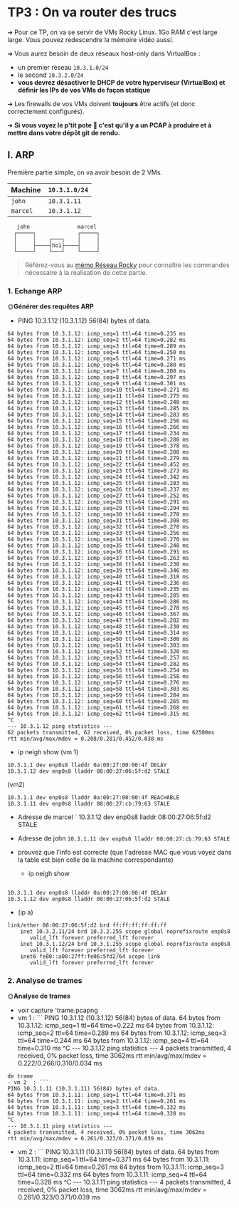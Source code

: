# TP3 : On va router des trucs


➜ Pour ce TP, on va se servir de VMs Rocky Linux. 1Go RAM c'est large large. Vous pouvez redescendre la mémoire vidéo aussi.  

➜ Vous aurez besoin de deux réseaux host-only dans VirtualBox :

- un premier réseau `10.3.1.0/24`
- le second `10.3.2.0/24`
- **vous devrez désactiver le DHCP de votre hyperviseur (VirtualBox) et définir les IPs de vos VMs de façon statique**

➜ Les firewalls de vos VMs doivent **toujours** être actifs (et donc correctement configurés).

➜ **Si vous voyez le p'tit pote 🦈 c'est qu'il y a un PCAP à produire et à mettre dans votre dépôt git de rendu.**

## I. ARP

Première partie simple, on va avoir besoin de 2 VMs.

| Machine  | `10.3.1.0/24` |
|----------|---------------|
| `john`   | `10.3.1.11`   |
| `marcel` | `10.3.1.12`   |

```schema
   john               marcel
  ┌─────┐             ┌─────┐
  │     │    ┌───┐    │     │
  │     ├────┤ho1├────┤     │
  └─────┘    └───┘    └─────┘
```

> Référez-vous au [mémo Réseau Rocky](../../cours/memo/rocky_network.md) pour connaître les commandes nécessaire à la réalisation de cette partie.

### 1. Echange ARP

🌞**Générer des requêtes ARP**

- PING 10.3.1.12 (10.3.1.12) 56(84) bytes of data.
```
64 bytes from 10.3.1.12: icmp_seq=1 ttl=64 time=0.235 ms
64 bytes from 10.3.1.12: icmp_seq=2 ttl=64 time=0.282 ms
64 bytes from 10.3.1.12: icmp_seq=3 ttl=64 time=0.289 ms
64 bytes from 10.3.1.12: icmp_seq=4 ttl=64 time=0.250 ms
64 bytes from 10.3.1.12: icmp_seq=5 ttl=64 time=0.271 ms
64 bytes from 10.3.1.12: icmp_seq=6 ttl=64 time=0.280 ms
64 bytes from 10.3.1.12: icmp_seq=7 ttl=64 time=0.208 ms
64 bytes from 10.3.1.12: icmp_seq=8 ttl=64 time=0.297 ms
64 bytes from 10.3.1.12: icmp_seq=9 ttl=64 time=0.301 ms
64 bytes from 10.3.1.12: icmp_seq=10 ttl=64 time=0.271 ms
64 bytes from 10.3.1.12: icmp_seq=11 ttl=64 time=0.275 ms
64 bytes from 10.3.1.12: icmp_seq=12 ttl=64 time=0.240 ms
64 bytes from 10.3.1.12: icmp_seq=13 ttl=64 time=0.285 ms
64 bytes from 10.3.1.12: icmp_seq=14 ttl=64 time=0.283 ms
64 bytes from 10.3.1.12: icmp_seq=15 ttl=64 time=0.256 ms
64 bytes from 10.3.1.12: icmp_seq=16 ttl=64 time=0.266 ms
64 bytes from 10.3.1.12: icmp_seq=17 ttl=64 time=0.234 ms
64 bytes from 10.3.1.12: icmp_seq=18 ttl=64 time=0.280 ms
64 bytes from 10.3.1.12: icmp_seq=19 ttl=64 time=0.378 ms
64 bytes from 10.3.1.12: icmp_seq=20 ttl=64 time=0.288 ms
64 bytes from 10.3.1.12: icmp_seq=21 ttl=64 time=0.279 ms
64 bytes from 10.3.1.12: icmp_seq=22 ttl=64 time=0.452 ms
64 bytes from 10.3.1.12: icmp_seq=23 ttl=64 time=0.273 ms
64 bytes from 10.3.1.12: icmp_seq=24 ttl=64 time=0.342 ms
64 bytes from 10.3.1.12: icmp_seq=25 ttl=64 time=0.283 ms
64 bytes from 10.3.1.12: icmp_seq=26 ttl=64 time=0.237 ms
64 bytes from 10.3.1.12: icmp_seq=27 ttl=64 time=0.252 ms
64 bytes from 10.3.1.12: icmp_seq=28 ttl=64 time=0.291 ms
64 bytes from 10.3.1.12: icmp_seq=29 ttl=64 time=0.294 ms
64 bytes from 10.3.1.12: icmp_seq=30 ttl=64 time=0.270 ms
64 bytes from 10.3.1.12: icmp_seq=31 ttl=64 time=0.308 ms
64 bytes from 10.3.1.12: icmp_seq=32 ttl=64 time=0.278 ms
64 bytes from 10.3.1.12: icmp_seq=33 ttl=64 time=0.256 ms
64 bytes from 10.3.1.12: icmp_seq=34 ttl=64 time=0.270 ms
64 bytes from 10.3.1.12: icmp_seq=35 ttl=64 time=0.248 ms
64 bytes from 10.3.1.12: icmp_seq=36 ttl=64 time=0.291 ms
64 bytes from 10.3.1.12: icmp_seq=37 ttl=64 time=0.263 ms
64 bytes from 10.3.1.12: icmp_seq=38 ttl=64 time=0.230 ms
64 bytes from 10.3.1.12: icmp_seq=39 ttl=64 time=0.346 ms
64 bytes from 10.3.1.12: icmp_seq=40 ttl=64 time=0.318 ms
64 bytes from 10.3.1.12: icmp_seq=41 ttl=64 time=0.236 ms
64 bytes from 10.3.1.12: icmp_seq=42 ttl=64 time=0.235 ms
64 bytes from 10.3.1.12: icmp_seq=43 ttl=64 time=0.285 ms
64 bytes from 10.3.1.12: icmp_seq=44 ttl=64 time=0.286 ms
64 bytes from 10.3.1.12: icmp_seq=45 ttl=64 time=0.278 ms
64 bytes from 10.3.1.12: icmp_seq=46 ttl=64 time=0.367 ms
64 bytes from 10.3.1.12: icmp_seq=47 ttl=64 time=0.282 ms
64 bytes from 10.3.1.12: icmp_seq=48 ttl=64 time=0.230 ms
64 bytes from 10.3.1.12: icmp_seq=49 ttl=64 time=0.314 ms
64 bytes from 10.3.1.12: icmp_seq=50 ttl=64 time=0.300 ms
64 bytes from 10.3.1.12: icmp_seq=51 ttl=64 time=0.303 ms
64 bytes from 10.3.1.12: icmp_seq=52 ttl=64 time=0.320 ms
64 bytes from 10.3.1.12: icmp_seq=53 ttl=64 time=0.257 ms
64 bytes from 10.3.1.12: icmp_seq=54 ttl=64 time=0.282 ms
64 bytes from 10.3.1.12: icmp_seq=55 ttl=64 time=0.254 ms
64 bytes from 10.3.1.12: icmp_seq=56 ttl=64 time=0.258 ms
64 bytes from 10.3.1.12: icmp_seq=57 ttl=64 time=0.276 ms
64 bytes from 10.3.1.12: icmp_seq=58 ttl=64 time=0.303 ms
64 bytes from 10.3.1.12: icmp_seq=59 ttl=64 time=0.284 ms
64 bytes from 10.3.1.12: icmp_seq=60 ttl=64 time=0.265 ms
64 bytes from 10.3.1.12: icmp_seq=61 ttl=64 time=0.268 ms
64 bytes from 10.3.1.12: icmp_seq=62 ttl=64 time=0.315 ms
^C
--- 10.3.1.12 ping statistics ---
62 packets transmitted, 62 received, 0% packet loss, time 62500ms
rtt min/avg/max/mdev = 0.208/0.281/0.452/0.038 ms
```
- ip neigh show (vm 1)
```
10.3.1.1 dev enp0s8 lladdr 0a:00:27:00:00:4f DELAY
10.3.1.12 dev enp0s8 lladdr 08:00:27:06:5f:d2 STALE
```
(vm2)
```
10.3.1.1 dev enp0s8 lladdr 0a:00:27:00:00:4f REACHABLE
10.3.1.11 dev enp0s8 lladdr 08:00:27:cb:79:63 STALE
```
- Adresse de marcel ` 10.3.1.12 dev enp0s8 lladdr 08:00:27:06:5f:d2 STALE

-  Adresse de john `10.3.1.11 dev enp0s8 lladdr 08:00:27:cb:79:63 STALE`
- prouvez que l'info est correcte (que l'adresse MAC que vous voyez dans la table est bien celle de la machine correspondante)
  - ip neigh show 
```
 
10.3.1.1 dev enp0s8 lladdr 0a:00:27:00:00:4f DELAY
10.3.1.12 dev enp0s8 lladdr 08:00:27:06:5f:d2 STALE
```
  -    (ip a) 
 
```
link/ether 08:00:27:06:5f:d2 brd ff:ff:ff:ff:ff:ff
    inet 10.3.2.11/24 brd 10.3.2.255 scope global noprefixroute enp0s8
       valid_lft forever preferred_lft forever
    inet 10.3.1.12/24 brd 10.3.1.255 scope global noprefixroute enp0s8
       valid_lft forever preferred_lft forever
    inet6 fe80::a00:27ff:fe06:5fd2/64 scope link
       valid_lft forever preferred_lft forever
```
### 2. Analyse de trames

🌞**Analyse de trames**

- voir capture 'trame.pcapng
- vm 1 : ```
PING 10.3.1.12 (10.3.1.12) 56(84) bytes of data.
64 bytes from 10.3.1.12: icmp_seq=1 ttl=64 time=0.222 ms
64 bytes from 10.3.1.12: icmp_seq=2 ttl=64 time=0.289 ms
64 bytes from 10.3.1.12: icmp_seq=3 ttl=64 time=0.244 ms
64 bytes from 10.3.1.12: icmp_seq=4 ttl=64 time=0.310 ms
^C
--- 10.3.1.12 ping statistics ---
4 packets transmitted, 4 received, 0% packet loss, time 3062ms
rtt min/avg/max/mdev = 0.222/0.266/0.310/0.034 ms
```
de trame
- vm 2  : ```
PING 10.3.1.11 (10.3.1.11) 56(84) bytes of data.
64 bytes from 10.3.1.11: icmp_seq=1 ttl=64 time=0.371 ms
64 bytes from 10.3.1.11: icmp_seq=2 ttl=64 time=0.261 ms
64 bytes from 10.3.1.11: icmp_seq=3 ttl=64 time=0.332 ms
64 bytes from 10.3.1.11: icmp_seq=4 ttl=64 time=0.328 ms
^C
--- 10.3.1.11 ping statistics ---
4 packets transmitted, 4 received, 0% packet loss, time 3062ms
rtt min/avg/max/mdev = 0.261/0.323/0.371/0.039 ms
```
- vm 2  : ```
PING 10.3.1.11 (10.3.1.11) 56(84) bytes of data.
64 bytes from 10.3.1.11: icmp_seq=1 ttl=64 time=0.371 ms
64 bytes from 10.3.1.11: icmp_seq=2 ttl=64 time=0.261 ms
64 bytes from 10.3.1.11: icmp_seq=3 ttl=64 time=0.332 ms
64 bytes from 10.3.1.11: icmp_seq=4 ttl=64 time=0.328 ms
^C
--- 10.3.1.11 ping statistics ---
4 packets transmitted, 4 received, 0% packet loss, time 3062ms
rtt min/avg/max/mdev = 0.261/0.323/0.371/0.039 ms
```


